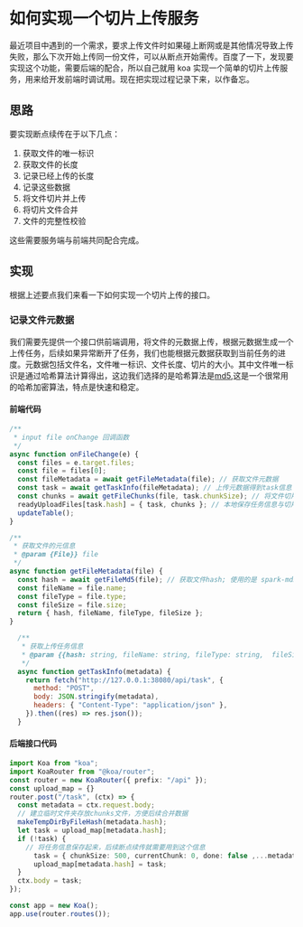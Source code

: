 # 如何实现一个切片上传服务

最近项目中遇到的一个需求，要求上传文件时如果碰上断网或是其他情况导致上传失败，那么下次开始上传同一份文件，可以从断点开始需传。百度了一下，发现要实现这个功能，需要后端的配合，所以自己就用 koa 实现一个简单的切片上传服务，用来给开发前端时调试用。现在把实现过程记录下来，以作备忘。

## 思路

要实现断点续传在于以下几点：

1. 获取文件的唯一标识
2. 获取文件的长度
3. 记录已经上传的长度
4. 记录这些数据
5. 将文件切片并上传
6. 将切片文件合并
7. 文件的完整性校验

这些需要服务端与前端共同配合完成。

## 实现

根据上述要点我们来看一下如何实现一个切片上传的接口。

### 记录文件元数据

我们需要先提供一个接口供前端调用，将文件的元数据上传，根据元数据生成一个上传任务，后续如果异常断开了任务，我们也能根据元数据获取到当前任务的进度。元数据包括文件名，文件唯一标识、文件长度、切片的大小。其中文件唯一标识是通过哈希算法计算得出，这边我们选择的是哈希算法是[md5](https://baike.baidu.com/item/MD5/212708?fr=aladdin),这是一个很常用的哈希加密算法，特点是快速和稳定。

#### 前端代码

```js
/**
 * input file onChange 回调函数
 */
async function onFileChange(e) {
  const files = e.target.files;
  const file = files[0];
  const fileMetadata = await getFileMetadata(file); // 获取文件元数据
  const task = await getTaskInfo(fileMetadata); // 上传元数据得到task信息
  const chunks = await getFileChunks(file, task.chunkSize); // 将文件切片
  readyUploadFiles[task.hash] = { task, chunks }; // 本地保存任务信息与切片信息
  updateTable();
}

/**
 * 获取文件的元信息
 * @param {File}} file
 */
async function getFileMetadata(file) {
  const hash = await getFileMd5(file); // 获取文件hash; 使用的是 spark-md5库
  const fileName = file.name;
  const fileType = file.type;
  const fileSize = file.size;
  return { hash, fileName, fileType, fileSize };
}

  /**
   * 获取上传任务信息
   * @param {{hash: string, fileName: string, fileType: string,  fileSize: number}} metadata
   */
  async function getTaskInfo(metadata) {
    return fetch("http://127.0.0.1:38080/api/task", {
      method: "POST",
      body: JSON.stringify(metadata),
      headers: { "Content-Type": "application/json" },
    }).then((res) => res.json());
  }
```

#### 后端接口代码

```ts
import Koa from "koa";
import KoaRouter from "@koa/router";
const router = new KoaRouter({ prefix: "/api" });
const upload_map = {}
router.post("/task", (ctx) => {
  const metadata = ctx.request.body;
  // 建立临时文件夹存放chunks文件，方便后续合并数据
  makeTempDirByFileHash(metadata.hash);
  let task = upload_map[metadata.hash];
  if (!task) {
    // 将任务信息保存起来，后续断点续传就需要用到这个信息
      task = { chunkSize: 500, currentChunk: 0, done: false ,...metadata };
      upload_map[metadata.hash] = task;
  }
  ctx.body = task;
});

const app = new Koa();
app.use(router.routes());

```
